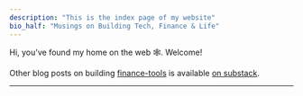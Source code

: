 ```yaml
---
description: "This is the index page of my website"
bio_half: "Musings on Building Tech, Finance & Life"
---
```


Hi, you've found my home on the web 🕸. Welcome!

Other blog posts on building [finance-tools](https://github.com/hirawatt/finance-tools) is available [on substack](https://hirawat.substack.com/).

---
